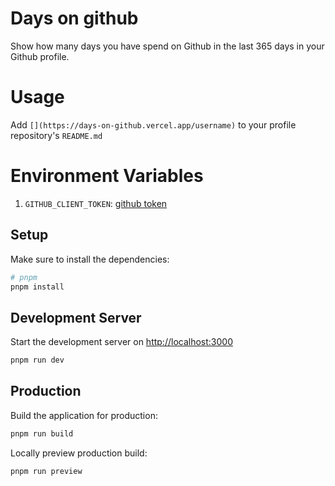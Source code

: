 # Days on github

Show how many days you have spend on Github in the last 365 days in your Github profile.

# Usage

Add `[](https://days-on-github.vercel.app/username)` to your profile repository's `README.md`

# Environment Variables

1. `GITHUB_CLIENT_TOKEN`: [github token](https://github.com/settings/tokens?type=beta)

## Setup

Make sure to install the dependencies:

```bash
# pnpm
pnpm install
```

## Development Server

Start the development server on <http://localhost:3000>

```bash
pnpm run dev
```

## Production

Build the application for production:

```bash
pnpm run build
```

Locally preview production build:

```bash
pnpm run preview
```
